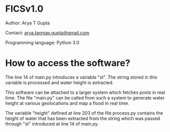 # FICSv1.0
Author: Arya T Gupta

Contact: arya.tanmay.gupta@gmail.com

Programming language: Python 3.0

# How to access the software?
The line 14 of main.py introduces a variable "st". The string stored in this variable is processed and water height is extracted.

This software can be attached to a larger system which fetches posts in real time. The file "main.py" can be called from such a system to generate water height at various geolocations and map a flood in real time.

The variable "height" defined at line 203 of the file process.py contains the height of water that has been extracted from the string which was passed through "st" introduced at line 14 of main.py.
